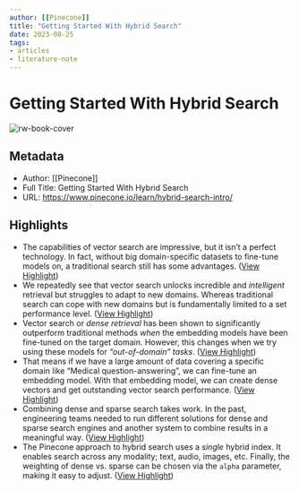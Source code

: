 ```yaml
---
author: [[Pinecone]]
title: "Getting Started With Hybrid Search"
date: 2023-08-25
tags: 
- articles
- literature-note
---
```

# Getting Started With Hybrid Search

![rw-book-cover](https://www.pinecone.io/images/hybrid-search-intro-0-alt.png)

## Metadata
- Author: [[Pinecone]]
- Full Title: Getting Started With Hybrid Search
- URL: https://www.pinecone.io/learn/hybrid-search-intro/

## Highlights
- The capabilities of vector search are impressive, but it isn’t a perfect technology. In fact, without big domain-specific datasets to fine-tune models on, a traditional search still has some advantages. ([View Highlight](https://read.readwise.io/read/01gwenhj5n6znq3xj41k5dg5h4))
- We repeatedly see that vector search unlocks incredible and *intelligent* retrieval but struggles to adapt to new domains. Whereas traditional search can cope with new domains but is fundamentally limited to a set performance level. ([View Highlight](https://read.readwise.io/read/01gwenhstgnrfwrjp58pwfgcvd))
- Vector search or *dense retrieval* has been shown to significantly outperform traditional methods *when* the embedding models have been fine-tuned on the target domain. However, this changes when we try using these models for *“out-of-domain” tasks*. ([View Highlight](https://read.readwise.io/read/01gwenjnz9gz7skgf452j557e8))
- That means if we have a large amount of data covering a specific domain like “Medical question-answering”, we can fine-tune an embedding model. With that embedding model, we can create dense vectors and get outstanding vector search performance. ([View Highlight](https://read.readwise.io/read/01gwenk0f6ec78r572jbc4x9ez))
- Combining dense and sparse search takes work. In the past, engineering teams needed to run different solutions for dense and sparse search engines and another system to combine results in a meaningful way. ([View Highlight](https://read.readwise.io/read/01gwenq2fz4qkcc2x9eprapapt))
- The Pinecone approach to hybrid search uses a *single* hybrid index. It enables search across any modality; text, audio, images, etc. Finally, the weighting of dense vs. sparse can be chosen via the `alpha` parameter, making it easy to adjust. ([View Highlight](https://read.readwise.io/read/01gwenqbj4tp5ch807ased9eyy))
